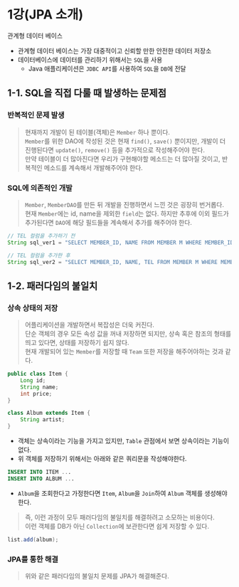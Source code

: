 # 1강(JPA 소개)
관계형 데이터 베이스
- 관계형 데이터 베이스는 가장 대중적이고 신뢰할 만한 안전한 데이터 저장소
- 데이터베이스에 데이터를 관리하기 위해서는 `SQL`을 사용
    - Java 애플리케이션은 `JDBC API`를 사용하여 `SQL`을 `DB`에 전달

## 1-1. SQL을 직접 다룰 때 발생하는 문제점
### 반복적인 문제 발생
> 현재까지 개발이 된 테이블(객체)은 `Member` 하나 뿐이다.<br>
> `Member`를 위한 DAO에 작성된 것은 현재 `find()`, `save()` 뿐이지만, 개발이 더 진행된다면 `update()`, `remove()` 등을 추가적으로 작성해주어야 한다.<br>
> 만약 테이블이 더 많아진다면 우리가 구현해야할 메소드는 더 많아질 것이고, 반복적인 메소드를 계속해서 개발해주어야 한다.

### SQL에 의존적인 개발
> `Member`, `MemberDAO`를 만든 뒤 개발을 진행하면서 느낀 것은 굉장히 번거롭다.<br>
> 현재 `Member`에는 id, name을 제외한 `field`는 없다. 하지만 추후에 이외 필드가 추가된다면 `DAO`에 해당 필드들을 계속해서 추가를 해주어야 한다.
```java
// TEL 컬럼을 추가하기 전
String sql_ver1 = "SELECT MEMBER_ID, NAME FROM MEMBER M WHERE MEMBER_ID = ?";

// TEL 컬럼을 추가한 후
String sql_ver2 = "SELECT MEMBER_ID, NAME, TEL FROM MEMBER M WHERE MEMBER_ID = ?";
```

## 1-2. 패러다임의 불일치
### 상속 상태의 저장
> 어플리케이션을 개발하면서 복잡성은 더욱 커진다.<br>
> 단순 객체의 경우 모든 속성 값을 꺼내 저장하면 되지만, 상속 혹은 참조의 형태를 띄고 있다면, 상태를 저장하기 쉽지 않다.<br>
> 현재 개발되어 있는 `Member`를 저장할 때 `Team` 또한 저장을 해주어야하는 것과 같다.<br>

```java
public class Item {
    Long id;
    String name;
    int price;
}

class Album extends Item {
    String artist;
}
```
- 객체는 상속이라는 기능을 가지고 있지만, `Table` 관점에서 보면 상속이라는 기능이 없다.
- 위 객체를 저장하기 위해서는 아래와 같은 쿼리문을 작성해야한다.
```sql
INSERT INTO ITEM ...
INSERT INTO ALBUM ...
```
- `Album`을 조회한다고 가정한다면 `Item`, `Album`을 `Join`하여 `Album` 객체를 생성해야한다.
> 즉, 이런 과정이 모두 패러다임의 불일치를 해결하려고 소모하는 비용이다.<br>
> 이런 객체를 DB가 아닌 `Collection`에 보관한다면 쉽게 저장할 수 있다.
```java
list.add(album);
```

### JPA를 통한 해결
> 위와 같은 패러다임의 불일치 문제를 JPA가 해결해준다.